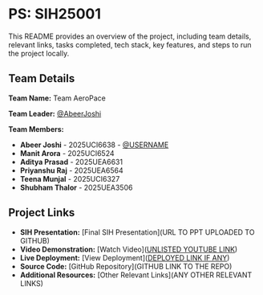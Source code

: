 # PS: SIH25001

This README provides an overview of the project, including team details, relevant links, tasks completed, tech stack, key features, and steps to run the project locally.

## Team Details

**Team Name:** Team AeroPace

**Team Leader:** [@AbeerJoshi](https://github.com/AbeerJoshi/)

**Team Members:**

- **Abeer Joshi** - 2025UCI6638 - [@USERNAME](https://github.com/AbeerJoshi/)
- **Manit Arora** - 2025UCI6524
- **Aditya Prasad** - 2025UEA6631
- **Priyanshu Raj** - 2025UEA6564
- **Teena Munjal** - 2025UCI6327
- **Shubham Thalor** - 2025UEA3506

## Project Links

- **SIH Presentation:** [Final SIH Presentation](URL TO PPT UPLOADED TO GITHUB)
- **Video Demonstration:** [Watch Video]([UNLISTED YOUTUBE LINK](https://www.youtube.com/watch?v=qvIgvA_2BO8))
- **Live Deployment:** [View Deployment]([DEPLOYED LINK IF ANY](https://health-pool.tiiny.site/))
- **Source Code:** [GitHub Repository](GITHUB LINK TO THE REPO)
- **Additional Resources:** [Other Relevant Links](ANY OTHER RELEVANT LINKS)
